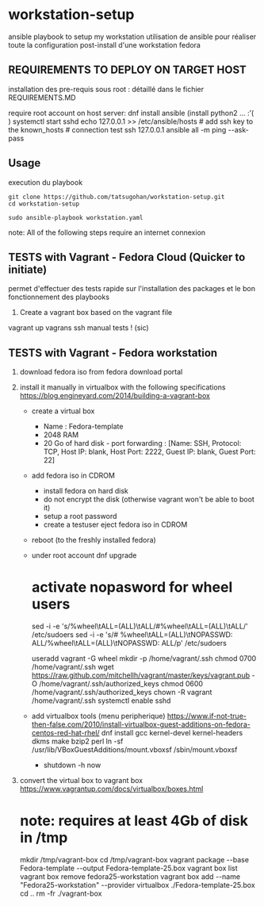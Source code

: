 # workstation-setup
ansible playbook to setup my workstation
utilisation de ansible pour réaliser toute la configuration post-install d'une workstation fedora


## REQUIREMENTS TO DEPLOY ON TARGET HOST	
installation des pre-requis sous root : détaillé dans le fichier REQUIREMENTS.MD

require root account on host server:
	dnf install ansible  (install python2 … :’(   )
	systemctl start sshd 
	echo 127.0.0.1 >> /etc/ansible/hosts
	# add ssh key to the known_hosts
	# connection test
	ssh 127.0.0.1 
	ansible all -m ping --ask-pass

## Usage

execution du playbook
```
git clone https://github.com/tatsugohan/workstation-setup.git
cd workstation-setup

sudo ansible-playbook workstation.yaml
```

note: All of the following  steps require an internet connexion 
## TESTS with Vagrant - Fedora Cloud (Quicker to initiate)
permet d'effectuer des tests rapide sur l'installation des packages et le bon fonctionnement des playbooks
 
1. Create a vagrant box based on the vagrant file

vagrant up
vagrans ssh 
manual tests ! (sic)

## TESTS with Vagrant - Fedora workstation
1. download fedora iso from fedora download portal
2. install it manually in virtualbox with the following specifications 
	https://blog.engineyard.com/2014/building-a-vagrant-box
	- create a virtual box
		- Name : Fedora-template
		- 2048 RAM 
		- 20 Go of hard disk
                - port forwarding : [Name: SSH, Protocol: TCP, Host IP: blank, Host Port: 2222, Guest IP: blank, Guest Port: 22] 
	- add fedora iso in CDROM
		- install fedora on hard disk
		- do not encrypt the disk (otherwise vagrant won't be able to boot it)
		- setup a root password
		- create a testuser
	  eject fedora iso in CDROM
	- reboot (to the freshly installed fedora)
	- under root account 
		dnf upgrade
		# activate nopasword for wheel users
	 	sed -i -e 's/%wheel\tALL=(ALL)\tALL/#%wheel\tALL=(ALL)\tALL/' /etc/sudoers 
                sed -i -e 's/# %wheel\tALL=(ALL)\tNOPASSWD: ALL/%wheel\tALL=(ALL)\tNOPASSWD: ALL/p' /etc/sudoers 

		useradd vagrant -G wheel
		mkdir -p /home/vagrant/.ssh
		chmod 0700 /home/vagrant/.ssh
		wget https://raw.github.com/mitchellh/vagrant/master/keys/vagrant.pub -O /home/vagrant/.ssh/authorized_keys
 		chmod 0600 /home/vagrant/.ssh/authorized_keys
		chown -R vagrant /home/vagrant/.ssh
		systemctl enable sshd		

	- add virtualbox tools (menu peripherique) 
		https://www.if-not-true-then-false.com/2010/install-virtualbox-guest-additions-on-fedora-centos-red-hat-rhel/
		dnf install gcc kernel-devel kernel-headers dkms make bzip2 perl
		ln -sf /usr/lib/VBoxGuestAdditions/mount.vboxsf /sbin/mount.vboxsf
		
        - shutdown -h now

3. convert the virtual box to vagrant box 
        https://www.vagrantup.com/docs/virtualbox/boxes.html
	# note:  requires at least 4Gb of disk in /tmp	
	mkdir /tmp/vagrant-box
	cd /tmp/vagrant-box
	vagrant package --base Fedora-template --output Fedora-template-25.box
	vagrant box list
	vagrant box remove fedora25-workstation
        vagrant box add --name "Fedora25-workstation" --provider virtualbox ./Fedora-template-25.box
	cd ..
	rm -fr ./vagrant-box
